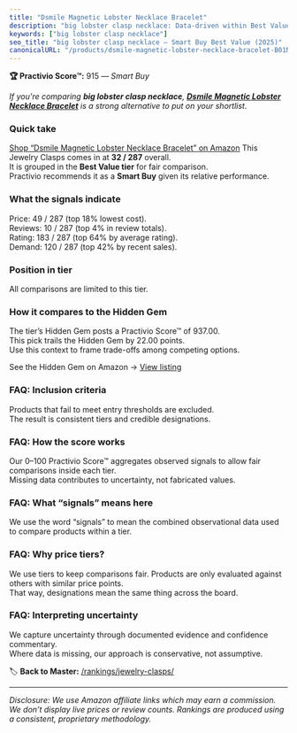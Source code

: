 ```yaml
---
title: "Dsmile Magnetic Lobster Necklace Bracelet"
description: "big lobster clasp necklace: Data-driven within Best Value ranking using the Practivio Score™. Positioned by quality, value, demand, findability, momentum."
keywords: ["big lobster clasp necklace"]
seo_title: "big lobster clasp necklace — Smart Buy Best Value (2025)"
canonicalURL: "/products/dsmile-magnetic-lobster-necklace-bracelet-B01NASHR96/"
---
```


**🏆 Practivio Score™:** 915 — _Smart Buy_


*If you're comparing **big lobster clasp necklace**, **[Dsmile Magnetic Lobster Necklace Bracelet](https://www.amazon.com/dp/B01NASHR96?tag=practivio-20)** is a strong alternative to put on your shortlist.*
### Quick take
[Shop “Dsmile Magnetic Lobster Necklace Bracelet” on Amazon](https://www.amazon.com/dp/B01NASHR96?tag=practivio-20)
This Jewelry Clasps comes in at **32 / 287** overall.  
It is grouped in the **Best Value tier** for fair comparison.  
Practivio recommends it as a **Smart Buy** given its relative performance.

### What the signals indicate
Price: 49 / 287 (top 18% lowest cost).  
Reviews: 10 / 287 (top 4% in review totals).  
Rating: 183 / 287 (top 64% by average rating).  
Demand: 120 / 287 (top 42% by recent sales).

### Position in tier
All comparisons are limited to this tier.

### How it compares to the Hidden Gem
The tier’s Hidden Gem posts a Practivio Score™ of 937.00.  
This pick trails the Hidden Gem by 22.00 points.  
Use this context to frame trade-offs among competing options.  

See the Hidden Gem on Amazon → [View listing](https://www.amazon.com/dp/B07VH4JMMQ?tag=practivio-20)

### FAQ: Inclusion criteria
Products that fail to meet entry thresholds are excluded.  
The result is consistent tiers and credible designations.

### FAQ: How the score works
Our 0–100 Practivio Score™ aggregates observed signals to allow fair comparisons inside each tier.  
Missing data contributes to uncertainty, not fabricated values.

### FAQ: What “signals” means here
We use the word “signals” to mean the combined observational data used to compare products within a tier.

### FAQ: Why price tiers?
We use tiers to keep comparisons fair. Products are only evaluated against others with similar price points.  
That way, designations mean the same thing across the board.

### FAQ: Interpreting uncertainty
We capture uncertainty through documented evidence and confidence commentary.  
Where data is missing, our approach is conservative, not assumptive.


🏷️ **Back to Master:** [/rankings/jewelry-clasps/](/rankings/jewelry-clasps/)

---
_Disclosure: We use Amazon affiliate links which may earn a commission. We don’t display live prices or review counts. Rankings are produced using a consistent, proprietary methodology._
